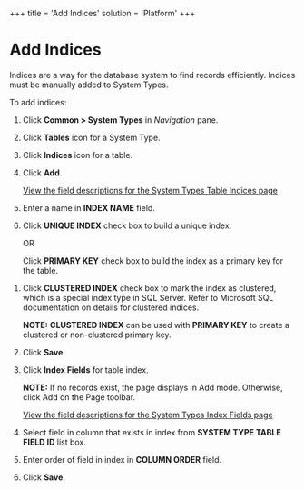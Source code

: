 +++
title = 'Add Indices'
solution = 'Platform'
+++

# Add Indices

Indices are a way for the database system to find records efficiently.
Indices must be manually added to System Types.

To add indices:

1.  Click **Common \> System Types** in *Navigation* pane.

2.  Click **Tables** icon for a System Type.

3.  Click **Indices** icon for a table.

4.  Click **Add**.
    
    [View the field descriptions for the System Types Table Indices
    page](../Page_Desc/System_Types_Table_Indices.htm)

5.  Enter a name in **INDEX NAME** field.

6.  Click **UNIQUE INDEX** check box to build a unique index.
    
    OR
    
    Click **PRIMARY KEY** check box to build the index as a primary key
    for the table.

<!-- end list -->

1.  Click **CLUSTERED INDEX** check box to mark the index as clustered,
    which is a special index type in SQL Server. Refer to Microsoft SQL
    documentation on details for clustered indices.
    
    **NOTE:** **CLUSTERED INDEX** can be used with **PRIMARY KEY** to
    create a clustered or non-clustered primary key.

2.  Click **Save**.

3.  Click **Index Fields** for table index.
    
    <span style="font-weight: bold;">NOTE:</span> If no records exist,
    the page displays in Add mode. Otherwise, click Add on the Page
    toolbar.
    
    [View the field descriptions for the System Types Index Fields
    page](../Page_Desc/System_Types_Index_Fields.htm)

4.  Select field in column that exists in index from **SYSTEM TYPE TABLE
    FIELD ID** list box.

5.  Enter order of field in index in **COLUMN ORDER** field.

6.  Click **Save**.
